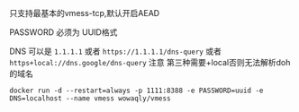 只支持最基本的vmess-tcp,默认开启AEAD

PASSWORD 必须为 UUID格式

DNS 可以是 ```1.1.1.1``` 或者 ```https://1.1.1.1/dns-query``` 或者 ```https+local://dns.google/dns-query``` 注意 第三种需要+local否则无法解析doh的域名

```shell
docker run -d --restart=always -p 1111:8388 -e PASSWORD=uuid -e DNS=localhost --name vmess wowaqly/vmess
```
